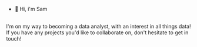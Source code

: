 - 👋 Hi, i'm Sam
<br>
I'm on my way to becoming a data analyst, with an interest in all things data! If you have any projects
you'd like to collaborate on, don't hesitate to get in touch! 

<!---
sambull-95/sambull-95 is a ✨ special ✨ repository because its `README.md` (this file) appears on your GitHub profile.
You can click the Preview link to take a look at your changes.
--->
